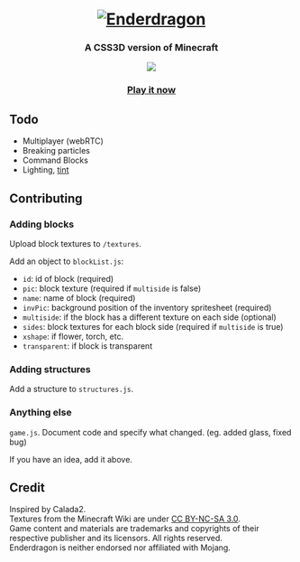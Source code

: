 <h1 align="center">
  <a href="https://enderdragon.berryscript.com">
    <img src="/textures/title/background/title-upscale.png" alt="Enderdragon">
  </a>
</h1>
<p align="center">
  <h3 align="center">
A CSS3D version of Minecraft
  </h3>
</p>
<p align="center">
  <a target='_blank' href='https://github.com/benhatsor/enderdragon/releases'><img src='https://img.shields.io/github/v/release/benhatsor/enderdragon?color=green&include_prereleases'/></a>
</p>
<p align="center">
  <h3 align="center">
    <a href="https://enderdragon.berryscript.com">Play it now</a>
  </h3>
</p>

## Todo
- Multiplayer (webRTC)
- Breaking particles
- Command Blocks
- Lighting, [tint](https://minecraft.gamepedia.com/Tint)

## Contributing

### Adding blocks

Upload block textures to `/textures`.

Add an object to `blockList.js`:
- `id`: id of block (required)
- `pic`: block texture (required if `multiside` is false)
- `name`: name of block (required)
- `invPic`: background position of the inventory spritesheet (required)
- `multiside`: if the block has a different texture on each side (optional)
- `sides`: block textures for each block side (required if `multiside` is true)
- `xshape`: if flower, torch, etc.
- `transparent`: if block is transparent

### Adding structures

Add a structure to `structures.js`.

### Anything else

`game.js`. Document code and specify what changed. (eg. added glass, fixed bug)

If you have an idea, add it above.

## Credit

Inspired by Calada2.  
Textures from the Minecraft Wiki are under [CC BY-NC-SA 3.0](https://creativecommons.org/licenses/by-sa/3.0/).  
Game content and materials are trademarks and copyrights of their respective publisher and its licensors. All rights reserved.  
Enderdragon is neither endorsed nor affiliated with Mojang.
